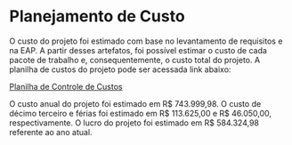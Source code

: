 # Planejamento de Custo

O custo do projeto foi estimado com base no levantamento de requisitos e na EAP. A partir desses artefatos, foi possível estimar o custo de cada pacote de trabalho e, consequentemente, o custo total do projeto. A planilha de custos do projeto pode ser acessada link abaixo:

[Planilha de Controle de Custos](https://docs.google.com)

O custo anual do projeto foi estimado em R$ 743.999,98. O custo de décimo terceiro e férias foi estimado em R$ 113.625,00 e R$ 46.050,00, respectivamente. O lucro do projeto foi estimado em R$ 584.324,98 referente ao ano atual.
